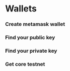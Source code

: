 # Wallets

### Create metamask wallet

### Find your public key

### Find your private key

### Get core testnet
